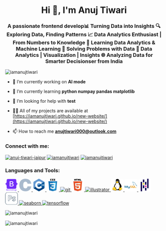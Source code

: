 <h1 align="center">Hi 👋, I'm Anuj Tiwari</h1>
<h3 align="center">A passionate frontend develop📊 Turning Data into Insights 🔍 Exploring Data, Finding Patterns 📈 Data Analytics Enthusiast | From Numbers to Knowledge 🤖 Learning Data Analytics & Machine Learning 🧩 Solving Problems with Data 📑 Data Analytics | Visualization | Insights 🌐 Analyzing Data for Smarter Decisionser from India</h3>

<p align="left"> <img src="https://komarev.com/ghpvc/?username=iamanujtiwari&label=Profile%20views&color=0e75b6&style=flat" alt="iamanujtiwari" /> </p>

- 🔭 I’m currently working on **AI mode**

- 🌱 I’m currently learning **python numpay pandas matplotlib**

- 🤝 I’m looking for help with **test**

- 👨‍💻 All of my projects are available at [https://iamanujtiwari.github.io/new-website/](https://iamanujtiwari.github.io/new-website/)

- 📫 How to reach me **anujtiwari000@outlook.com**

<h3 align="left">Connect with me:</h3>
<p align="left">
<a href="https://linkedin.com/in/anuj-tiwari-jaipur" target="blank"><img align="center" src="https://raw.githubusercontent.com/rahuldkjain/github-profile-readme-generator/master/src/images/icons/Social/linked-in-alt.svg" alt="anuj-tiwari-jaipur" height="30" width="40" /></a>
<a href="https://www.leetcode.com/iamanujtiwari" target="blank"><img align="center" src="https://raw.githubusercontent.com/rahuldkjain/github-profile-readme-generator/master/src/images/icons/Social/leet-code.svg" alt="iamanujtiwari" height="30" width="40" /></a>
<a href="https://auth.geeksforgeeks.org/user/iamanujtiwari" target="blank"><img align="center" src="https://raw.githubusercontent.com/rahuldkjain/github-profile-readme-generator/master/src/images/icons/Social/geeks-for-geeks.svg" alt="iamanujtiwari" height="30" width="40" /></a>
</p>

<h3 align="left">Languages and Tools:</h3>
<p align="left"> <a href="https://getbootstrap.com" target="_blank" rel="noreferrer"> <img src="https://raw.githubusercontent.com/devicons/devicon/master/icons/bootstrap/bootstrap-plain-wordmark.svg" alt="bootstrap" width="40" height="40"/> </a> <a href="https://www.cprogramming.com/" target="_blank" rel="noreferrer"> <img src="https://raw.githubusercontent.com/devicons/devicon/master/icons/c/c-original.svg" alt="c" width="40" height="40"/> </a> <a href="https://www.w3schools.com/cpp/" target="_blank" rel="noreferrer"> <img src="https://raw.githubusercontent.com/devicons/devicon/master/icons/cplusplus/cplusplus-original.svg" alt="cplusplus" width="40" height="40"/> </a> <a href="https://www.w3schools.com/css/" target="_blank" rel="noreferrer"> <img src="https://raw.githubusercontent.com/devicons/devicon/master/icons/css3/css3-original-wordmark.svg" alt="css3" width="40" height="40"/> </a> <a href="https://git-scm.com/" target="_blank" rel="noreferrer"> <img src="https://www.vectorlogo.zone/logos/git-scm/git-scm-icon.svg" alt="git" width="40" height="40"/> </a> <a href="https://www.w3.org/html/" target="_blank" rel="noreferrer"> <img src="https://raw.githubusercontent.com/devicons/devicon/master/icons/html5/html5-original-wordmark.svg" alt="html5" width="40" height="40"/> </a> <a href="https://www.adobe.com/in/products/illustrator.html" target="_blank" rel="noreferrer"> <img src="https://www.vectorlogo.zone/logos/adobe_illustrator/adobe_illustrator-icon.svg" alt="illustrator" width="40" height="40"/> </a> <a href="https://www.linux.org/" target="_blank" rel="noreferrer"> <img src="https://raw.githubusercontent.com/devicons/devicon/master/icons/linux/linux-original.svg" alt="linux" width="40" height="40"/> </a> <a href="https://www.mysql.com/" target="_blank" rel="noreferrer"> <img src="https://raw.githubusercontent.com/devicons/devicon/master/icons/mysql/mysql-original-wordmark.svg" alt="mysql" width="40" height="40"/> </a> <a href="https://pandas.pydata.org/" target="_blank" rel="noreferrer"> <img src="https://raw.githubusercontent.com/devicons/devicon/2ae2a900d2f041da66e950e4d48052658d850630/icons/pandas/pandas-original.svg" alt="pandas" width="40" height="40"/> </a> <a href="https://www.photoshop.com/en" target="_blank" rel="noreferrer"> <img src="https://raw.githubusercontent.com/devicons/devicon/master/icons/photoshop/photoshop-line.svg" alt="photoshop" width="40" height="40"/> </a> <a href="https://seaborn.pydata.org/" target="_blank" rel="noreferrer"> <img src="https://seaborn.pydata.org/_images/logo-mark-lightbg.svg" alt="seaborn" width="40" height="40"/> </a> <a href="https://www.tensorflow.org" target="_blank" rel="noreferrer"> <img src="https://www.vectorlogo.zone/logos/tensorflow/tensorflow-icon.svg" alt="tensorflow" width="40" height="40"/> </a> </p>

<p><img align="center" src="https://github-readme-stats.vercel.app/api/top-langs?username=iamanujtiwari&show_icons=true&locale=en&layout=compact" alt="iamanujtiwari" /></p>

<p><img align="center" src="https://github-readme-streak-stats.herokuapp.com/?user=iamanujtiwari&" alt="iamanujtiwari" /></p>
